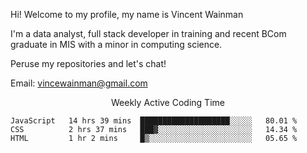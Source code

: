 Hi! Welcome to my profile, my name is Vincent Wainman

I'm a data analyst, full stack developer in training and recent BCom graduate in MIS with a minor in computing science. 

Peruse my repositories and let's chat!

Email: vincewainman@gmail.com

<p align="center"> Weekly Active Coding Time </p>
<!--START_SECTION:waka-->

```text
JavaScript   14 hrs 39 mins  ████████████████████░░░░░   80.01 %
CSS          2 hrs 37 mins   ███▓░░░░░░░░░░░░░░░░░░░░░   14.34 %
HTML         1 hr 2 mins     █▒░░░░░░░░░░░░░░░░░░░░░░░   05.65 %
```

<!--END_SECTION:waka-->
